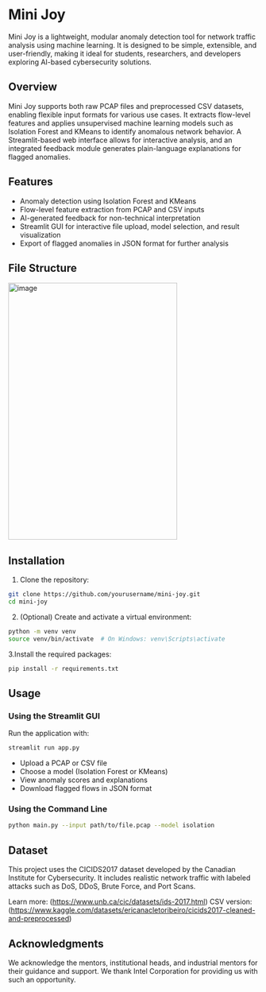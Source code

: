 # Mini Joy

Mini Joy is a lightweight, modular anomaly detection tool for network traffic analysis using machine learning. It is designed to be simple, extensible, and user-friendly, making it ideal for students, researchers, and developers exploring AI-based cybersecurity solutions.

## Overview

Mini Joy supports both raw PCAP files and preprocessed CSV datasets, enabling flexible input formats for various use cases. It extracts flow-level features and applies unsupervised machine learning models such as Isolation Forest and KMeans to identify anomalous network behavior. A Streamlit-based web interface allows for interactive analysis, and an integrated feedback module generates plain-language explanations for flagged anomalies.

## Features

- Anomaly detection using Isolation Forest and KMeans
- Flow-level feature extraction from PCAP and CSV inputs
- AI-generated feedback for non-technical interpretation
- Streamlit GUI for interactive file upload, model selection, and result visualization
- Export of flagged anomalies in JSON format for further analysis

## File Structure
<img width="340" height="517" alt="image" src="https://github.com/user-attachments/assets/3530ffb4-43d6-4234-95b3-d2d7f4b293bd" />


## Installation

1. Clone the repository:

```bash
git clone https://github.com/yourusername/mini-joy.git
cd mini-joy
```
2. (Optional) Create and activate a virtual environment:

```bash
python -m venv venv
source venv/bin/activate  # On Windows: venv\Scripts\activate
```

3.Install the required packages:

```bash
pip install -r requirements.txt
```

## Usage
### Using the Streamlit GUI
Run the application with:
```bash
streamlit run app.py
```
<ul>
  <li> Upload a PCAP or CSV file </li>
<li>Choose a model (Isolation Forest or KMeans)</li>
<li>View anomaly scores and explanations</li>
<li>Download flagged flows in JSON format</li>
</ul>

### Using the Command Line
```bash
python main.py --input path/to/file.pcap --model isolation
```

## Dataset
This project uses the CICIDS2017 dataset developed by the Canadian Institute for Cybersecurity. It includes realistic network traffic with labeled attacks such as DoS, DDoS, Brute Force, and Port Scans.

Learn more: (https://www.unb.ca/cic/datasets/ids-2017.html)
CSV version: (https://www.kaggle.com/datasets/ericanacletoribeiro/cicids2017-cleaned-and-preprocessed)

## Acknowledgments
We acknowledge the mentors, institutional heads, and industrial mentors for their guidance and support. We thank Intel Corporation for providing us with such an opportunity.




